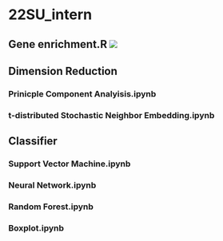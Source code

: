 # 22SU_intern
## Gene enrichment.R <img src="https://img.shields.io/badge/Bioinformatics-276DC3?style=flat&logo=R&logoColor=white"/>
## Dimension Reduction
### Prinicple Component Analyisis.ipynb
### t-distributed Stochastic Neighbor Embedding.ipynb
## Classifier
### Support Vector Machine.ipynb
### Neural Network.ipynb
### Random Forest.ipynb
### Boxplot.ipynb
